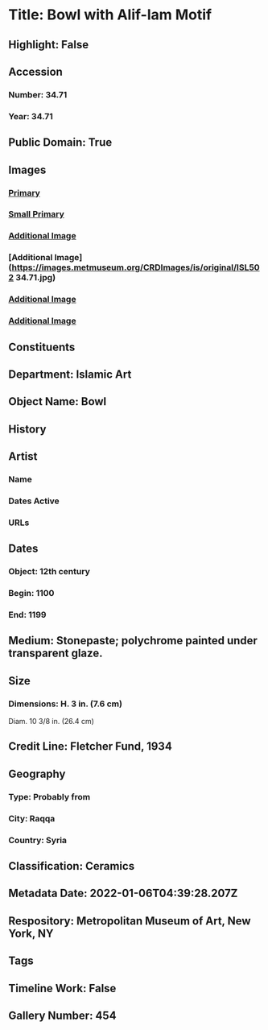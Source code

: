 # Title: Bowl with Alif-lam Motif
## Highlight: False
## Accession
### Number: 34.71
### Year: 34.71
## Public Domain: True
## Images
### [Primary](https://images.metmuseum.org/CRDImages/is/original/ISL106.jpg)
### [Small Primary](https://images.metmuseum.org/CRDImages/is/web-large/ISL106.jpg)
### [Additional Image](https://images.metmuseum.org/CRDImages/is/original/ISL502.jpg)
### [Additional Image](https://images.metmuseum.org/CRDImages/is/original/ISL502 34.71.jpg)
### [Additional Image](https://images.metmuseum.org/CRDImages/is/original/DT12007.jpg)
### [Additional Image](https://images.metmuseum.org/CRDImages/is/original/96927.jpg)
## Constituents
## Department: Islamic Art
## Object Name: Bowl
## History
## Artist
### Name
### Dates Active
### URLs
## Dates
### Object: 12th century
### Begin: 1100
### End: 1199
## Medium: Stonepaste; polychrome painted under transparent glaze.
## Size
### Dimensions: H. 3 in. (7.6 cm)
Diam. 10 3/8 in. (26.4 cm)
## Credit Line: Fletcher Fund, 1934
## Geography
### Type: Probably from
### City: Raqqa
### Country: Syria
## Classification: Ceramics
## Metadata Date: 2022-01-06T04:39:28.207Z
## Respository: Metropolitan Museum of Art, New York, NY
## Tags
## Timeline Work: False
## Gallery Number: 454